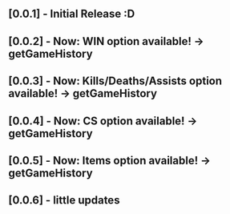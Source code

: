 ## [0.0.1] - Initial Release :D

## [0.0.2] - Now: WIN option available! -> getGameHistory

## [0.0.3] - Now: Kills/Deaths/Assists option available! -> getGameHistory

## [0.0.4] - Now: CS option available! -> getGameHistory

## [0.0.5] - Now: Items option available! -> getGameHistory

## [0.0.6] - little updates